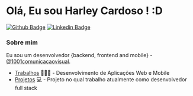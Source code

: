 # Olá, Eu sou Harley Cardoso ! :D

[![Github Badge](https://img.shields.io/badge/-Github-000?style=flat-square&logo=Github&logoColor=white&link=https://github.com/harleycardoso)](https://github.com/harleycardoso)
[![Linkedin Badge](https://img.shields.io/badge/-LinkedIn-blue?style=flat-square&logo=Linkedin&logoColor=white&link=https://www.linkedin.com/in/harleycardoso/)](https://www.linkedin.com/in/harleycardoso/)

### Sobre mim

Eu sou um desenvolvedor {backend, frontend and mobile} - [@1001comunicacaovisual](https://www.1001comunicacaovisual.com.br/).

- [Trabalhos](https://www.1001comunicacaovisual.com.br) 👨🏼‍🏫 - Desenvolvimento de Aplicações Web e Mobile
- [Projetos](https://www.girochef.com.br/) 💻 - Projeto no qual trabalho atualmente como desenvolvedor full stack
